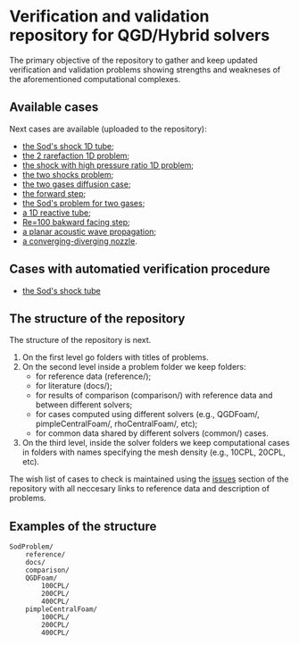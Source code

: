 # Verification and validation repository for QGD/Hybrid solvers

The primary objective of the repository to gather and keep updated verification and validation problems showing strengths and weakneses of the aforementioned computational complexes.

## Available cases

Next cases are available (uploaded to the repository):

- [the Sod's shock 1D tube](https://github.com/mkraposhin/VnV/tree/main/SodProblem);
- [the 2 rarefaction 1D problem](https://github.com/mkraposhin/VnV/tree/main/TwoRarefactionWaves);
- [the shock with high pressure ratio 1D problem](https://github.com/mkraposhin/VnV/tree/main/HighPressureRatioShock);
- [the two shocks problem](https://github.com/mkraposhin/VnV/tree/main/TwoShocks);
- [the two gases diffusion case](https://github.com/mkraposhin/VnV/tree/main/GasesDiffusion);
- [the forward step](https://github.com/mkraposhin/VnV/tree/main/ForwardStep);
- [the Sod's problem for two gases](https://github.com/mkraposhin/VnV/tree/main/TwoGasesSodProblem);
- [a 1D reactive tube](https://github.com/mkraposhin/VnV/tree/main/Reactive1dTube);
- [Re=100 bakward facing step](https://github.com/mkraposhin/VnV/tree/main/BackwardStepIco);
- [a planar acoustic wave propagation](https://github.com/mkraposhin/VnV/tree/main/PlanarAcousticWave);
- [a converging-diverging nozzle](https://github.com/mkraposhin/VnV/tree/main/ConverginDivergingNozzle).

## Cases with automatied verification procedure

- [the Sod's shock tube](https://github.com/mkraposhin/VnV/tree/main/SodProblem)

## The structure of the repository

The structure of the repository is next.

1. On the first level go folders with titles of problems.
2. On the second level inside a problem folder we keep folders:
   - for reference data (reference/);
   - for literature (docs/);
   - for results of comparison (comparison/) with reference data and between different solvers;
   - for cases computed using different solvers (e.g., QGDFoam/, pimpleCentralFoam/, rhoCentralFoam/, etc);
   - for common data shared by different solvers (common/) cases.
3. On the third level, inside the solver folders we keep computational cases in folders with names specifying the mesh density (e.g., 10CPL, 20CPL, etc).

The wish list of cases to check is maintained using the [issues](https://github.com/mkraposhin/VnV/issues) section of the repository with all neccesary links to reference data and description of problems.  

## Examples of the structure

    SodProblem/
        reference/
        docs/
        comparison/
        QGDFoam/
            100CPL/
            200CPL/
            400CPL/
        pimpleCentralFoam/
            100CPL/
            200CPL/
            400CPL/
    

